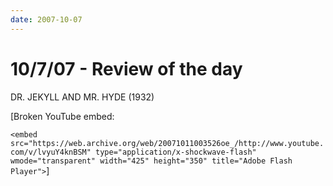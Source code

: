 ```yaml
---
date: 2007-10-07
---
```

# 10/7/07 - Review of the day

DR. JEKYLL AND MR. HYDE (1932)

[Broken YouTube embed: 

`<embed src="https://web.archive.org/web/20071011003526oe_/http://www.youtube.com/v/lvyuY4knBSM" type="application/x-shockwave-flash" wmode="transparent" width="425" height="350" title="Adobe Flash Player">`]